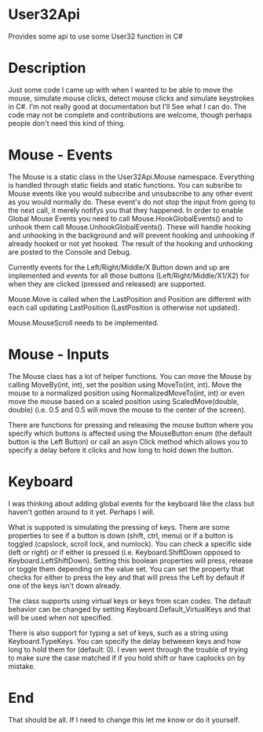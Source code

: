 # User32Api
Provides some api to use some User32 function in C#

# Description
Just some code I came up with when I wanted to be able to move the mouse, simulate mouse clicks, detect mouse clicks and simulate keystrokes in C#. I'm not really good at documentation but I'll See what I can do. The code may not be complete and contributions are welcome, though perhaps people don't need this kind of thing.

# Mouse - Events
The Mouse is a static class in the User32Api.Mouse namespace. Everything is handled through static fields and static functions. You can subsribe to Mouse events like you would subscribe and unsubscribe to any other event as you would normally do. These event's do not stop the input from going to the next call, it merely notifys you that they happened. In order to enable Global Mouse Events you need to call Mouse.HookGlobalEvents() and to unhook them call Mouse.UnhookGlobalEvents(). These will handle hooking and unhooking in the background and will prevent hooking and unhooking if already hooked or not yet hooked. The result of the hooking and unhooking are posted to the Console and Debug.

Currently events for the Left/Right/Middle/X Button down and up are implemented and events for all those buttons (Left/Right/Middle/X1/X2) for when they are clicked (pressed and released) are supported.

Mouse.Move is called when the LastPosition and Position are different with each call updating LastPosition (LastPosition is otherwise not updated).

Mouse.MouseScroll needs to be implemented.

# Mouse - Inputs
The Mouse class has a lot of helper functions. You can move the Mouse by calling MoveBy(int, int), set the position using MoveTo(int, int). Move the mouse to a normalized position using NormalizedMoveTo(int, int) or even move the mouse based on a scaled position using ScaledMove(double, double) (i.e. 0.5 and 0.5 will move the mouse to the center of the screen).

There are functions for pressing and releasing the mouse button where you specify which buttons is affected using the MouseButton enum (the default button is the Left Button) or call an asyn Click method which allows you to specify a delay before it clicks and how long to hold down the button.

# Keyboard
I was thinking about adding global events for the keyboard like the class but haven't gotten around to it yet. Perhaps I will.

What is suppoted is simulating the pressing of keys. There are some properties to see if a button is down (shift, ctrl, menu) or if a button is toggled (capslock, scroll lock, and numlock). You can check a specific side (left or right) or if either is pressed (i.e. Keyboard.ShiftDown opposed to Keyboard.LeftShiftDown). Setting this boolean properties will press, release or toggle them depending on the value set. You can set the property that checks for either to press the key and that will press the Left by default if one of the keys isn't down already.

The class supports using virtual keys or keys from scan codes. The default behavior can be changed by setting Keyboard.Default_VirtualKeys and that will be used when not specified.

There is also support for typing a set of keys, such as a string using Keyboard.TypeKeys. You can specify the delay betweeen keys and how long to hold them for (default: 0). I even went through the trouble of trying to make sure the case matched if if you hold shift or have caplocks on by mistake.

# End
That should be all. If I need to change this let me know or do it yourself.

